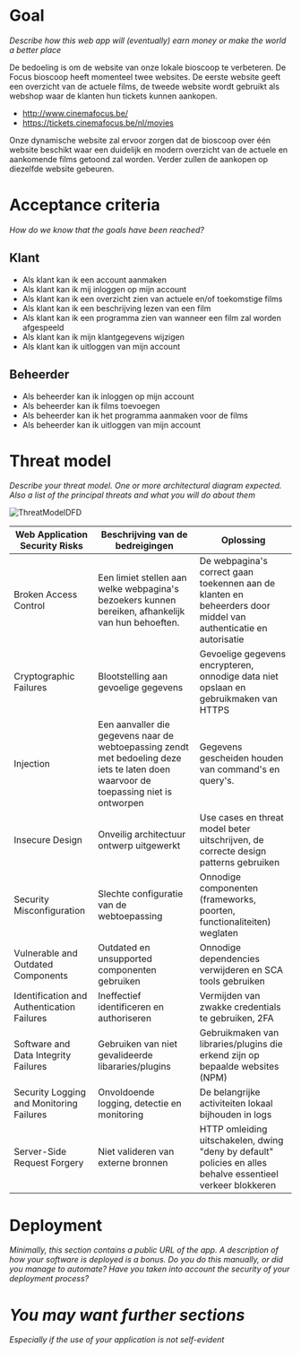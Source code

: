 # Goal
*Describe how this web app will (eventually) earn money or make the world a better place*

De bedoeling is om de website van onze lokale bioscoop te verbeteren. De Focus bioscoop heeft momenteel twee websites. De eerste website geeft een overzicht van de actuele films, de tweede website wordt gebruikt als webshop waar de klanten hun tickets kunnen aankopen.

- http://www.cinemafocus.be/
- https://tickets.cinemafocus.be/nl/movies


Onze dynamische website zal ervoor zorgen dat de bioscoop over één website beschikt waar een duidelijk en modern overzicht van de actuele en aankomende films getoond zal worden. Verder zullen de aankopen op diezelfde website gebeuren.

# Acceptance criteria
*How do we know that the goals have been reached?*

## Klant

- Als klant kan ik een account aanmaken
- Als klant kan ik mij inloggen op mijn account
- Als klant kan ik een overzicht zien van actuele en/of toekomstige films
- Als klant kan ik een beschrijving lezen van een film
- Als klant kan ik een programma zien van wanneer een film zal worden afgespeeld
- Als klant kan ik mijn klantgegevens wijzigen
- Als klant kan ik uitloggen van mijn account

## Beheerder

- Als beheerder kan ik inloggen op mijn account
- Als beheerder kan ik films toevoegen
- Als beheerder kan ik het programma aanmaken voor de films
- Als beheerder kan ik uitloggen van mijn account

# Threat model
*Describe your threat model. One or more architectural diagram expected. Also a list of the principal threats and what you will do about them*

![ThreatModelDFD](https://user-images.githubusercontent.com/64362709/137628823-c1efba2d-7673-412f-b86f-14342d3aaadc.jpg)

 
| Web Application Security Risks  | Beschrijving van de bedreigingen | Oplossing |
| ------------- | ------------- | ------------- |
| Broken Access Control  | Een limiet stellen aan welke webpagina's bezoekers kunnen bereiken, afhankelijk van hun behoeften.  | De webpagina's correct gaan toekennen aan de klanten en beheerders door middel van authenticatie en autorisatie  |
| Cryptographic Failures  | Blootstelling aan gevoelige gegevens  | Gevoelige gegevens encrypteren, onnodige data niet opslaan en gebruikmaken van HTTPS  |
| Injection  | Een aanvaller die gegevens naar de webtoepassing zendt met bedoeling deze iets te laten doen waarvoor de toepassing niet is ontworpen | Gegevens gescheiden houden van command's en query's. |
| Insecure Design  | Onveilig architectuur ontwerp uitgewerkt  | Use cases en threat model beter uitschrijven, de correcte design patterns gebruiken  |
| Security Misconfiguration  | Slechte configuratie van de webtoepassing  | Onnodige componenten (frameworks, poorten, functionaliteiten) weglaten  |
| Vulnerable and Outdated Components  | Outdated en unsupported componenten gebruiken  | Onnodige dependencies verwijderen en SCA tools gebruiken |
| Identification and Authentication Failures  | Ineffectief identificeren en authoriseren  | Vermijden van zwakke credentials te gebruiken, 2FA  |
| Software and Data Integrity Failures  | Gebruiken van niet gevalideerde libararies/plugins   | Gebruikmaken van libraries/plugins die erkend zijn op bepaalde websites (NPM)  |
| Security Logging and Monitoring Failures  | Onvoldoende logging, detectie en monitoring  | De belangrijke activiteiten lokaal bijhouden in logs |
| Server-Side Request Forgery  | Niet valideren van externe bronnen  | HTTP omleiding uitschakelen, dwing "deny by default" policies en alles behalve essentieel verkeer blokkeren |


# Deployment
*Minimally, this section contains a public URL of the app. A description of how your software is deployed is a bonus. Do you do this manually, or did you manage to automate? Have you taken into account the security of your deployment process?*


# *You may want further sections*
*Especially if the use of your application is not self-evident*
